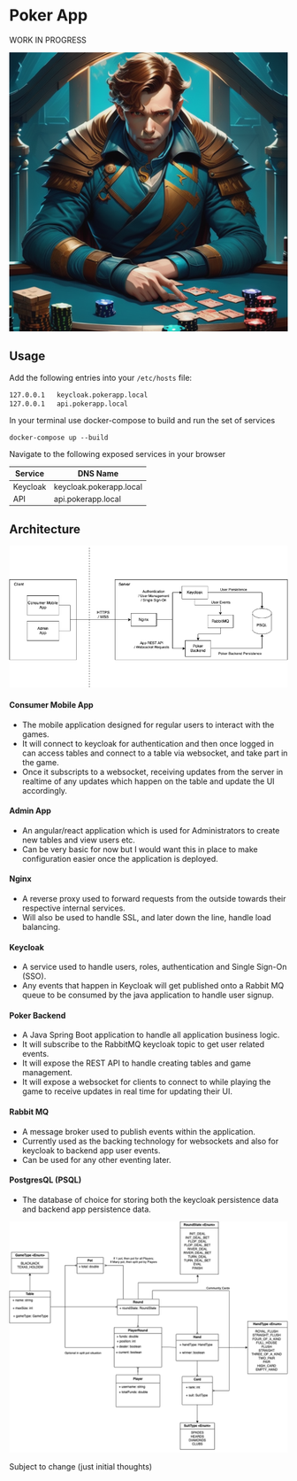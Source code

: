 # Poker App

WORK IN PROGRESS

![logo.png](logo.png)

## Usage

Add the following entries into your `/etc/hosts` file:

```text
127.0.0.1 	keycloak.pokerapp.local
127.0.0.1 	api.pokerapp.local
```

In your terminal use docker-compose to build and run the set of services

```shell
docker-compose up --build
```

Navigate to the following exposed services in your browser

| Service  | DNS Name                |
|----------|-------------------------|
| Keycloak | keycloak.pokerapp.local |
| API      | api.pokerapp.local      |

## Architecture

![PokerApp-Architecture.png](drawio%2FPokerApp-Architecture.png)

#### Consumer Mobile App

- The mobile application designed for regular users to interact with the games.
- It will connect to keycloak for authentication and then once logged in can access tables and connect to a table via
  websocket, and take part in the game.
- Once it subscripts to a websocket, receiving updates from the server in realtime of any updates which happen on the
  table and update the UI accordingly.

#### Admin App

- An angular/react application which is used for Administrators to create new tables and view users etc.
- Can be very basic for now but I would want this in place to make configuration easier once the application is
  deployed.

#### Nginx

- A reverse proxy used to forward requests from the outside towards their respective internal services.
- Will also be used to handle SSL, and later down the line, handle load balancing.

#### Keycloak

- A service used to handle users, roles, authentication and Single Sign-On (SSO).
- Any events that happen in Keycloak will get published onto a Rabbit MQ queue to be consumed by the java application to
  handle user signup.

#### Poker Backend

- A Java Spring Boot application to handle all application business logic.
- It will subscribe to the RabbitMQ keycloak topic to get user related events.
- It will expose the REST API to handle creating tables and game management.
- It will expose a websocket for clients to connect to while playing the game to receive updates in real time for
  updating their UI.

#### Rabbit MQ

- A message broker used to publish events within the application.
- Currently used as the backing technology for websockets and also for keycloak to backend app user events.
- Can be used for any other eventing later.

#### PostgresQL (PSQL)

- The database of choice for storing both the keycloak persistence data and backend app persistence data.

![PokerApp-ERD.png](drawio%2FPokerApp-ERD.png)

Subject to change (just initial thoughts)